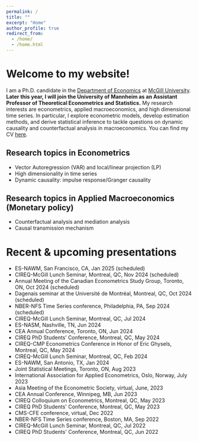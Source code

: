 ```yaml
---
permalink: /
title: ""
excerpt: "Home"
author_profile: true
redirect_from: 
  - /home/
  - /home.html
---
```




# Welcome to my website!

I am a Ph.D. candidate in the [Department of Economics](https://www.mcgill.ca/economics/) at [McGill University](https://www.mcgill.ca/). <b>Later this year, I will join the University of Mannheim as an Assistant Professor of Theoretical Econometrics and Statistics.</b> My research interests are econometrics, applied macroeconomics, and high dimensional time series. In particular, I explore econometric models, develop estimation methods, and derive statistical inference</b> to tackle questions on dynamic causality and counterfactual analysis in macroeconomics. You can find my CV [here](/files/CV_Wang.pdf).

## Research topics in Econometrics
* Vector Autoregression (VAR) and local/linear projection (LP)
* High dimensionality in time series
* Dynamic causality: impulse response/Granger causality

## Research topics in Applied Macroeconomics (Monetary policy)
* Counterfactual analysis and mediation analysis
* Causal transmission mechanism

# Recent & upcoming presentations 
* ES-NAWM, San Francisco, CA, Jan 2025 (scheduled)
* CIREQ-McGill Lunch Seminar, Montreal, QC, Nov 2024 (scheduled)
* Annual Meeting of the Canadian Econometrics Study Group, Toronto, ON, Oct 2024 (scheduled)
* Dagenais seminar at the Université de Montréal, Montreal, QC, Oct 2024 (scheduled)
* NBER-NFS Time Series conference, Philadelphia, PA, Sep 2024 (scheduled)
* CIREQ-McGill Lunch Seminar, Montreal, QC, Jul 2024 
* ES-NASM, Nashville, TN, Jun 2024 
* CEA Annual Conference, Toronto, ON, Jun 2024 
* CIREQ PhD Students’ Conference, Montreal, QC, May 2024 
* CIREQ-CMP Econometrics Conference in Honor of Eric Ghysels, Montreal, QC, May 2024 
* CIREQ-McGill Lunch Seminar, Montreal, QC, Feb 2024
* ES-NAWM, San Antonio, TX, Jan 2024
* Joint Statistical Meetings, Toronto, ON, Aug 2023
* International Association for Applied Econometrics, Oslo, Norway, July 2023
* Asia Meeting of the Econometric Society, virtual, June, 2023
* CEA Annual Conference, Winnipeg, MB, Jun 2023
* CIREQ Colloquium on Econometrics, Montreal, QC, May 2023
* CIREQ PhD Students' Conference, Montreal, QC, May 2023
* CMS-CFE conference, virtual, Dec 2022
* NBER-NFS Time Series conference, Boston, MA, Sep 2022
* CIREQ-McGill Lunch Seminar, Montreal, QC, Jul 2022
* CIREQ PhD Students' Conference, Montreal, QC, Jun 2022



